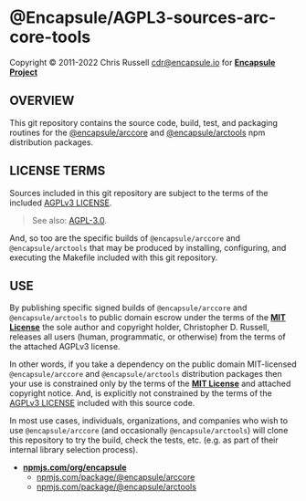 # @Encapsule/AGPL3-sources-arc-core-tools

Copyright &copy; 2011-2022 Chris Russell <cdr@encapsule.io> for **[Encapsule Project](https://encapsule.io)**

## OVERVIEW

This git repository contains the source code, build, test, and packaging routines for the [@encapsule/arccore](https://www.npmjs.com/package/@encapsule/arccore) and [@encapsule/arctools](https://www.npmjs.com/package/@encapsule/arctools) npm distribution packages.

## LICENSE TERMS

Sources included in this git repository are subject to the terms of the included [AGPLv3 LICENSE](./LICENSE).

> See also: [AGPL-3.0](https://opensource.org/licenses/AGPL-3.0).

And, so too are the specific builds of `@encapsule/arccore` and `@encapsule/arctools` that may be produced by installing, configuring, and executing the Makefile included with this git repository.

## USE

By publishing specific signed builds of `@encapsule/arccore` and `@encapsule/arctools` to public domain escrow under the terms of the [**MIT License**](https://opensource.org/licenses/MIT) the sole author and copyright holder, Christopher D. Russell, releases all users (human, programmatic, or otherwise) from the terms of the attached AGPLv3 license.

In other words, if you take a dependency on the public domain MIT-licensed `@encapsule/arccore` and `@encapsule/arctools` distribution packages then your use is constrained only by the terms of the [**MIT License**](https://opensource.org/licenses/MIT) and attached copyright notice. And, is explicitly not constrained by the terms of the [AGPLv3 LICENSE](./LICENSE) included with this source code.

In most use cases, individuals, organizations, and companies who wish to use `@encapsule/arccore` (and occasionally `@encapsule/arctools`) will clone this repository to try the build, check the tests, etc. (e.g. as part of their internal library selection process).

- [**npmjs.com/org/encapsule**](https://www.npmjs.com/org/encapsule)
    - [npmjs.com/package/@encapsule/arccore](https://www.npmjs.com/package/@encapsule/arccore)
    - [npmjs.com/package/@encapsule/arctools](https://www.npmjs.com/package/@encapsule/arctools)

